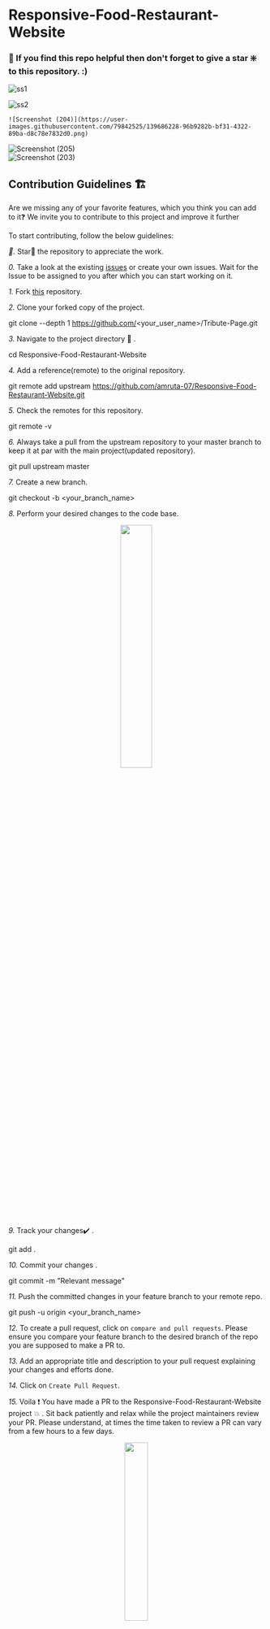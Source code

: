 # Responsive-Food-Restaurant-Website  
  
  ### 🙏 If you find this repo helpful then don't forget to give a star ❇️ to this repository. :)    
  ![ss1](https://user-images.githubusercontent.com/79842525/139536236-5288d68e-769c-4915-9ca0-5e5dbe4d0c8b.png)

  ![ss2](https://user-images.githubusercontent.com/79842525/139587596-d72db9ef-24b7-440e-a4e2-b7505d7c3ff0.png)  
    
    ![Screenshot (204)](https://user-images.githubusercontent.com/79842525/139686228-96b9282b-bf31-4322-89ba-d8c78e7832d0.png)

![Screenshot (205)](https://user-images.githubusercontent.com/79842525/139686104-eb2a86be-1298-4755-a900-077e5b7a7956.png)  
  ![Screenshot (203)](https://user-images.githubusercontent.com/79842525/139686540-85c22367-3c1e-4a34-8712-cf66af7d6e51.png)

    
    

 
  ## Contribution Guidelines 🏗

Are we missing any of your favorite features, which you think you can add to it❓ We invite you to contribute to this project and improve it further

To start contributing, follow the below guidelines: 

*🌟.*  Star🌟 the repository to appreciate the work.

*0.*  Take a look at the existing [issues](https://github.com/amruta-07/Responsive-Food-Restaurant-Website/issues) or create your own issues. Wait for the Issue to be assigned to you after which you can start working on it.

*1.*  Fork [this](https://github.com/amruta-07/Responsive-Food-Restaurant-Website) repository.

*2.*  Clone your forked copy of the project.


git clone --depth 1 https://github.com/<your_user_name>/Tribute-Page.git


*3.* Navigate to the project directory :file_folder: .


cd Responsive-Food-Restaurant-Website


*4.* Add a reference(remote) to the original repository.


git remote add upstream https://github.com/amruta-07/Responsive-Food-Restaurant-Website.git 


*5.* Check the remotes for this repository.


git remote -v


*6.* Always take a pull from the upstream repository to your master branch to keep it at par with the main project(updated repository).


git pull upstream master


*7.* Create a new branch.


git checkout -b <your_branch_name>


*8.* Perform your desired changes to the code base.

<p align="center"><img width=35% src="https://media2.giphy.com/media/L1R1tvI9svkIWwpVYr/giphy.gif?cid=ecf05e47pzi2rpig0vc8pjusra8hiai1b91zgiywvbubu9vu&rid=giphy.gif"></p>

*9.* Track your changes:heavy_check_mark: .


git add . 


*10.* Commit your changes .


git commit -m "Relevant message"


*11.* Push the committed changes in your feature branch to your remote repo.


git push -u origin <your_branch_name>


*12.* To create a pull request, click on `compare and pull requests`. Please ensure you compare your feature branch to the desired branch of the repo you are supposed to make a PR to.

*13.* Add an appropriate title and description to your pull request explaining your changes and efforts done.

*14.* Click on `Create Pull Request`.

*15.* Voila :exclamation: You have made a PR to the Responsive-Food-Restaurant-Website project :boom: . Sit back patiently and relax while the project maintainers review your PR. Please understand, at times the time taken to review a PR can vary from a few hours to a few days.

<p align="center"><img src="https://media.tenor.com/images/b562ddcfb131e962f9dfa01bd32a30d1/tenor.gif" width=30%></p>


